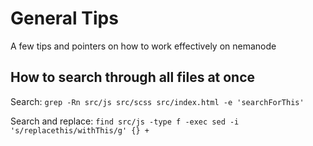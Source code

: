 # General Tips
A few tips and pointers on how to work effectively on nemanode

## How to search through all files at once

Search: `grep -Rn src/js src/scss src/index.html -e 'searchForThis'`

Search and replace: `find src/js -type f -exec sed -i 's/replacethis/withThis/g' {} +`